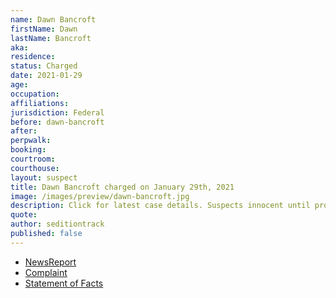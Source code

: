 ```yaml
---
name: Dawn Bancroft
firstName: Dawn
lastName: Bancroft
aka:
residence: 
status: Charged
date: 2021-01-29
age: 
occupation:
affiliations:
jurisdiction: Federal
before: dawn-bancroft
after:
perpwalk:
booking: 
courtroom:
courthouse:
layout: suspect
title: Dawn Bancroft charged on January 29th, 2021
image: /images/preview/dawn-bancroft.jpg
description: Click for latest case details. Suspects innocent until proven guilty.
quote:
author: seditiontrack
published: false
---
```


- [NewsReport]()
- [Complaint](https://www.justice.gov/opa/page/file/1362581/download)
- [Statement of Facts](https://www.justice.gov/opa/page/file/1362581/download)
